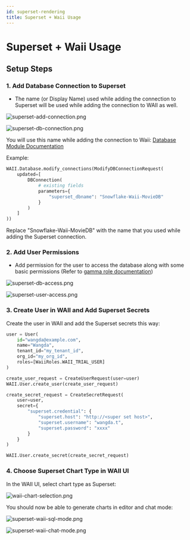 ```yaml
---
id: superset-rendering
title: Superset + Waii Usage 
---
```


# Superset + Waii Usage

## Setup Steps

### 1. Add Database Connection to Superset

- The name (or Display Name) used while adding the connection to Superset will be used while adding the connection to WAII as well.

![superset-add-connection.png](superset-add-connection.png)

![superset-db-connection.png](superset-db-connection.png)

You will use this name while adding the connection to Waii: [Database Module Documentation](https://doc.waii.ai/python/docs/database-module)

Example:

```python
WAII.Database.modify_connections(ModifyDBConnectionRequest(
    updated=[
        DBConnection(
            # existing fields
            parameters={
                "superset_dbname": "Snowflake-Waii-MovieDB"
            }
        )
    ]
))
```

Replace "Snowflake-Waii-MovieDB" with the name that you used while adding the Superset connection.

### 2. Add User Permissions

- Add permission for the user to access the database along with some basic permissions (Refer to [gamma role documentation](https://superset.apache.org/docs/security/#gamma))

![superset-db-access.png](superset-db-access.png)

![superset-user-access.png](superset-user-access.png)

### 3. Create User in WAII and Add Superset Secrets

Create the user in WAII and add the Superset secrets this way:

```python
user = User(
    id="wangda@example.com", 
    name="Wangda", 
    tenant_id="my_tenant_id", 
    org_id="my_org_id", 
    roles=[WaiiRoles.WAII_TRIAL_USER]
)

create_user_request = CreateUserRequest(user=user)
WAII.User.create_user(create_user_request)

create_secret_request = CreateSecretRequest(
    user=user, 
    secret={
        "superset.credential": {
            "superset.host": "http://<super set host>",
            "superset.username": "wangda.t",
            "superset.password": "xxxx"
        }
    }
)

WAII.User.create_secret(create_secret_request)
```

### 4. Choose Superset Chart Type in WAII UI

In the WAII UI, select chart type as Superset:

![waii-chart-selection.png](waii-chart-selection.png)


You should now be able to generate charts in editor and chat mode:

![superset-waii-sql-mode.png](superset-waii-sql-mode.png)

![superset-waii-chat-mode.png](superset-waii-chat-mode.png)
